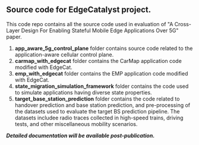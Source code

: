 ## Source code for EdgeCatalyst project.

This code repo contains all the source code used in evaluation of "A Cross-Layer Design For Enabling Stateful Mobile
Edge Applications Over 5G" paper.


1. **app_aware_5g_control_plane** folder contains source code related to the application-aware cellular control plane.
2. **carmap_with_edgecat** folder contains the CarMap application code modified with EdgeCat.
3. **emp_with_edgecat** folder contains the EMP application code modified with EdgeCat.
4. **state_migration_simulation_framework** folder contains the code used to simulate applications having diverse state properties.
5. **target_base_station_prediction** folder contains the code related to handover prediction and base station prediction, and pre-processing of the datasets used to evaluate the target BS prediction pipeline. The datasets includee radio traces collected in high-speed trains, driving tests, and other miscellaneous mobility scenarios.

*****Detailed documentation will be available post-publication.*****
